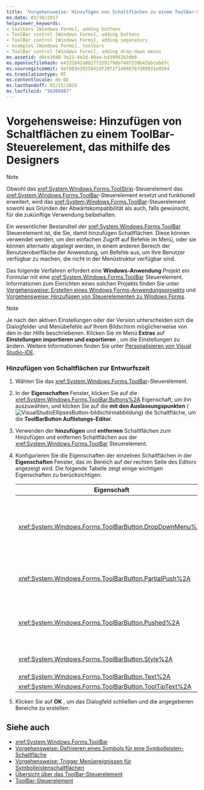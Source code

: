 ```yaml
---
title: 'Vorgehensweise: Hinzufügen von Schaltflächen zu einem ToolBar-Steuerelement, das mithilfe des Designers'
ms.date: 03/30/2017
helpviewer_keywords:
- toolbars [Windows Forms], adding buttons
- ToolBar control [Windows Forms], adding buttons
- ToolBar control [Windows Forms], adding separators
- examples [Windows Forms], toolbars
- ToolBar control [Windows Forms], adding drop-down menus
ms.assetid: d9ce3040-3e21-4e2d-80ae-b430982b2db8
ms.openlocfilehash: e4332842a082f7359179dbf4d7539b42bbceb6fc
ms.sourcegitcommit: bef803e2025642df39f2f1e046767d89031e0304
ms.translationtype: MT
ms.contentlocale: de-DE
ms.lasthandoff: 02/15/2019
ms.locfileid: "56305687"
---
```

# <a name="how-to-add-buttons-to-a-toolbar-control-using-the-designer"></a>Vorgehensweise: Hinzufügen von Schaltflächen zu einem ToolBar-Steuerelement, das mithilfe des Designers
> [!NOTE]
>  Obwohl das <xref:System.Windows.Forms.ToolStrip>-Steuerelement das <xref:System.Windows.Forms.ToolBar>-Steuerelement ersetzt und funktionell erweitert, wird das <xref:System.Windows.Forms.ToolBar>-Steuerelement sowohl aus Gründen der Abwärtskompatibilität als auch, falls gewünscht, für die zukünftige Verwendung beibehalten.  
  
 Ein wesentlicher Bestandteil der <xref:System.Windows.Forms.ToolBar> Steuerelement ist, die Sie, damit hinzufügen Schaltflächen. Diese können verwendet werden, um den einfachen Zugriff auf Befehle im Menü, oder sie können alternativ abgelegt werden, in einem anderen Bereich der Benutzeroberfläche der Anwendung, um Befehle aus, um Ihre Benutzer verfügbar zu machen, die nicht in der Menüstruktur verfügbar sind.  
  
 Das folgende Verfahren erfordert eine **Windows-Anwendung** Projekt ein Formular mit eine <xref:System.Windows.Forms.ToolBar> Steuerelement. Informationen zum Einrichten eines solchen Projekts finden Sie unter [Vorgehensweise: Erstellen eines Windows Forms-Anwendungsprojekts](/visualstudio/ide/step-1-create-a-windows-forms-application-project) und [Vorgehensweise: Hinzufügen von Steuerelementen zu Windows Forms](../../../../docs/framework/winforms/controls/how-to-add-controls-to-windows-forms.md).  
  
> [!NOTE]
>  Je nach den aktiven Einstellungen oder der Version unterscheiden sich die Dialogfelder und Menübefehle auf Ihrem Bildschirm möglicherweise von den in der Hilfe beschriebenen. Klicken Sie im Menü **Extras** auf **Einstellungen importieren und exportieren** , um die Einstellungen zu ändern. Weitere Informationen finden Sie unter [Personalisieren von Visual Studio-IDE](/visualstudio/ide/personalizing-the-visual-studio-ide).  
  
### <a name="to-add-buttons-at-design-time"></a>Hinzufügen von Schaltflächen zur Entwurfszeit  
  
1.  Wählen Sie das <xref:System.Windows.Forms.ToolBar>-Steuerelement.  
  
2.  In der **Eigenschaften** Fenster, klicken Sie auf die <xref:System.Windows.Forms.ToolBar.Buttons%2A> Eigenschaft, um ihn auszuwählen, und klicken Sie auf die **mit den Auslassungspunkten** (![VisualStudioEllipsesButton-bildschirmabbildung](../../../../docs/framework/winforms/media/vbellipsesbutton.png " VbEllipsesButton")) die Schaltfläche, um die **ToolBarButton Auflistungs-Editor**.  
  
3.  Verwenden der **hinzufügen** und **entfernen** Schaltflächen zum Hinzufügen und entfernen Schaltflächen aus der <xref:System.Windows.Forms.ToolBar> Steuerelement.  
  
4.  Konfigurieren Sie die Eigenschaften der einzelnen Schaltflächen in der **Eigenschaften** Fenster, das im Bereich auf der rechten Seite des Editors angezeigt wird. Die folgende Tabelle zeigt einige wichtigen Eigenschaften zu berücksichtigen.  
  
    |Eigenschaft|Beschreibung|  
    |--------------|-----------------|  
    |<xref:System.Windows.Forms.ToolBarButton.DropDownMenu%2A>|Legt fest, klicken Sie im Menü auf das Dropdown-Symbolleisten-Schaltfläche angezeigt werden soll. Der Symbolleisten-Schaltfläche <xref:System.Windows.Forms.ToolBarButton.Style%2A> Eigenschaft muss festgelegt werden, um <xref:System.Windows.Forms.ToolBarButtonStyle.DropDownButton>. Diese Eigenschaft akzeptiert eine Instanz der <xref:System.Windows.Forms.ContextMenu> -Klasse als Verweis.|  
    |<xref:System.Windows.Forms.ToolBarButton.PartialPush%2A>|Legt fest, ob eine an-aus-Schaltfläche einer Symbolleiste teilweise gedrückt ist. Der Symbolleisten-Schaltfläche <xref:System.Windows.Forms.ToolBarButton.Style%2A> Eigenschaft muss festgelegt werden, um <xref:System.Windows.Forms.ToolBarButtonStyle.ToggleButton>.|  
    |<xref:System.Windows.Forms.ToolBarButton.Pushed%2A>|Legt fest, ob eine an-aus-Schaltfläche einer Symbolleiste gegenwärtig gedrückt ist. Der Symbolleisten-Schaltfläche <xref:System.Windows.Forms.ToolBarButton.Style%2A> Eigenschaft muss festgelegt werden, um <xref:System.Windows.Forms.ToolBarButtonStyle.ToggleButton> oder <xref:System.Windows.Forms.ToolBarButtonStyle.PushButton>.|  
    |<xref:System.Windows.Forms.ToolBarButton.Style%2A>|Legt das Format der Symbolleisten-Schaltfläche. Muss einer der Werte in der <xref:System.Windows.Forms.ToolBarButtonStyle> Enumeration.|  
    |<xref:System.Windows.Forms.ToolBarButton.Text%2A>|Die Textzeichenfolge, die von der Schaltfläche angezeigt wird.|  
    |<xref:System.Windows.Forms.ToolBarButton.ToolTipText%2A>|Der Text, der als QuickInfo für die Schaltfläche angezeigt wird.|  
  
5.  Klicken Sie auf **OK** , um das Dialogfeld schließen und die angegebenen Bereiche zu erstellen.  
  
## <a name="see-also"></a>Siehe auch
- <xref:System.Windows.Forms.ToolBar>
- [Vorgehensweise: Definieren eines Symbols für eine Symbolleisten-Schaltfläche](../../../../docs/framework/winforms/controls/how-to-define-an-icon-for-a-toolbar-button.md)
- [Vorgehensweise: Trigger Menüereignissen für Symbolleistenschaltflächen](../../../../docs/framework/winforms/controls/how-to-trigger-menu-events-for-toolbar-buttons.md)
- [Übersicht über das ToolBar-Steuerelement](../../../../docs/framework/winforms/controls/toolbar-control-overview-windows-forms.md)
- [ToolBar-Steuerelement](../../../../docs/framework/winforms/controls/toolbar-control-windows-forms.md)
